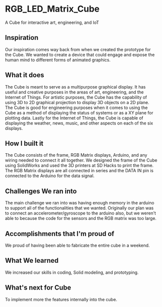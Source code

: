 # RGB_LED_Matrix_Cube
A Cube for interactive art, engineering, and IoT

## Inspiration
Our inspiration comes way back from when we created the prototype for the Cube. We wanted to create a device that could engage and expose the human mind to different forms of animated graphics.
## What it does
The Cube is meant to serve as a multipurpose graphical display. It has useful and creative purposes in the areas of art, engineering, and the Internet of Things. For artistic purposes, the Cube has the capability of using 3D to 2D graphical projection to display 3D objects on a 2D plane. The Cube is good for engineering purposes when it comes to using the Cube as a method of displaying the status of systems or as a XY plane for plotting data. Lastly for the Internet of Things, the Cube is capable of displaying the weather, news, music, and other aspects on each of the six displays.
## How I built it
The Cube consists of the frame, RGB Matrix displays, Arduino, and any wiring needed to connect it all together. We designed the frame of the Cube using SolidWorks and used the 3D printers at SD Hacks to print the frame. The RGB Matrix displays are all connected in series and the DATA IN pin is connected to the Arduino for the data signal.
## Challenges We ran into
The main challenge we ran into was having enough memory in the arduino to support all of the functionalities that we wanted. Originally our plan was to connect an accelerometer/gyroscope to the arduino also, but we weren't able to because the code for the sensors and the RGB matrix was too large.
## Accomplishments that I'm proud of
We proud of having been able to fabricate the entire cube in a weekend.
## What We learned
We increased our skills in coding, Solid modeling, and prototyping.
## What's next for Cube
To implement more the features internally into the cube.
